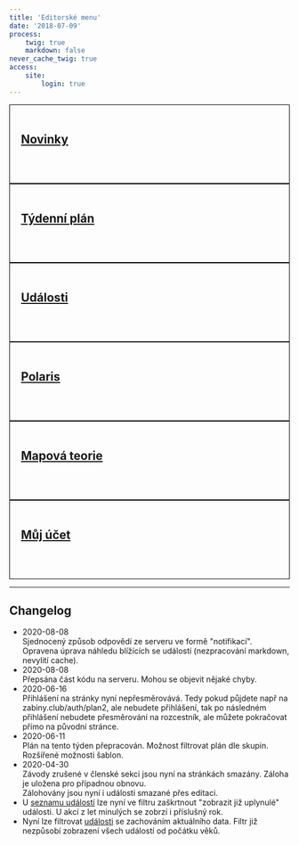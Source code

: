 ```yaml
---
title: 'Editorské menu'
date: '2018-07-09'
process:
    twig: true
    markdown: false
never_cache_twig: true
access:
    site:
        login: true
---
```

<style>
    .row > div > a {
        display: block;
        border: solid black 1px;
        min-height: 100px;    
        padding: 20px;
    }
</style>
<div class="row no-gutters">
    <div class="col-sm-6 col-md-4">
        <a href="/auth/novinky">
            <h2>Novinky</h2>
        </a>
    </div>
    <div class="col-sm-6 col-md-4">
        <a href="/auth/plan2">
            <h2>Týdenní plán</h2>
        </a>
    </div>
    <div class="col-sm-6 col-md-4">
        <a href="/auth/events">
            <h2>Události</h2>
        </a>
    </div>
    <div class="col-sm-6 col-md-4">
        <a href="/auth/polaris">
            <h2>Polaris</h2>
        </a>
    </div>
    <div class="col-sm-6 col-md-4">
        <a href="/auth/maptheory">
            <h2>Mapová teorie</h2>
        </a>
    </div>
    <div class="col-sm-6 col-md-4">
        <a href="/user_profile">
            <h2>Můj účet</h2>
        </a>
    </div>
</div>
<hr>
<h2>Changelog</h2>
<ul>
    <li>2020-08-08 <br> Sjednocený způsob odpovědí ze serveru ve formě "notifikací". Opravena úprava náhledu blížících se událostí (nezpracování markdown, nevylití cache).</li>
    <li>2020-08-08 <br> Přepsána část kódu na serveru. Mohou se objevit nějaké chyby.</li>
    <li>2020-06-16 <br> Přihlášení na stránky nyní nepřesměrovává. Tedy pokud půjdete např na zabiny.club/auth/plan2, ale nebudete přihlášení, tak po následném přihlášení nebudete přesměrování na rozcestník, ale můžete pokračovat přímo na původní stránce.</li>
    <li>2020-06-11 <br> Plán na tento týden přepracován. Možnost filtrovat plán dle skupin. Rozšířené možnosti šablon.</li>
    <li>2020-04-30 <br>Závody zrušené v členské sekci jsou nyní na stránkách smazány. Záloha je uložena pro případnou obnovu. <br>Zálohovány jsou nyní i události smazané přes editaci.</li>
    <li>U <a href="https://zabiny.club/auth/events">seznamu událostí</a> lze nyní ve filtru zaškrtnout "zobrazit již uplynulé" události. U akcí z let minulých se zobrzí i příslušný rok.</li>
    <li>Nyní lze filtrovat  <a href="https://zabiny.club/auth/events">události</a> se zachováním aktuálního data. Filtr již nezpůsobí zobrazení všech událostí od počátku věků.</li>
</ul>

